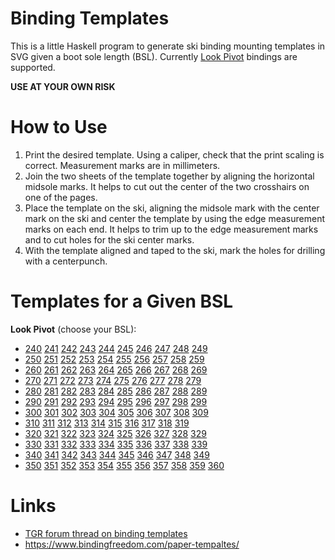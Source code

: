 # Binding Templates

This is a little Haskell program to generate ski binding
mounting templates in SVG given a boot sole length (BSL).
Currently [Look Pivot](http://www.look-bindings.com/en-ca/products/bindings/open/allmountain-free-expert)
bindings are supported.

**USE AT YOUR OWN RISK**


# How to Use

1. Print the desired template.  Using a caliper, check that 
   the print scaling is correct.  Measurement marks are in millimeters.
2. Join the two sheets of the template together by aligning the
   horizontal midsole marks.  It helps to cut out the center of
   the two crosshairs on one of the pages.
3. Place the template on the ski, aligning the midsole mark with the
   center mark on the ski and center the template by using the
   edge measurement marks on each end.  It helps to trim up to
   the edge measurement marks and to cut holes for the ski center marks.
4. With the template aligned and taped to the ski, mark the
   holes for drilling with a centerpunch.


# Templates for a Given BSL

**Look Pivot** (choose your BSL):

- [240](https://github.com/tomahawkins/binding-templates/blob/master/pivot/pivot_bsl_240.svg)
  [241](https://github.com/tomahawkins/binding-templates/blob/master/pivot/pivot_bsl_241.svg)
  [242](https://github.com/tomahawkins/binding-templates/blob/master/pivot/pivot_bsl_242.svg)
  [243](https://github.com/tomahawkins/binding-templates/blob/master/pivot/pivot_bsl_243.svg)
  [244](https://github.com/tomahawkins/binding-templates/blob/master/pivot/pivot_bsl_244.svg)
  [245](https://github.com/tomahawkins/binding-templates/blob/master/pivot/pivot_bsl_245.svg)
  [246](https://github.com/tomahawkins/binding-templates/blob/master/pivot/pivot_bsl_246.svg)
  [247](https://github.com/tomahawkins/binding-templates/blob/master/pivot/pivot_bsl_247.svg)
  [248](https://github.com/tomahawkins/binding-templates/blob/master/pivot/pivot_bsl_248.svg)
  [249](https://github.com/tomahawkins/binding-templates/blob/master/pivot/pivot_bsl_249.svg)
- [250](https://github.com/tomahawkins/binding-templates/blob/master/pivot/pivot_bsl_250.svg)
  [251](https://github.com/tomahawkins/binding-templates/blob/master/pivot/pivot_bsl_251.svg)
  [252](https://github.com/tomahawkins/binding-templates/blob/master/pivot/pivot_bsl_252.svg)
  [253](https://github.com/tomahawkins/binding-templates/blob/master/pivot/pivot_bsl_253.svg)
  [254](https://github.com/tomahawkins/binding-templates/blob/master/pivot/pivot_bsl_254.svg)
  [255](https://github.com/tomahawkins/binding-templates/blob/master/pivot/pivot_bsl_255.svg)
  [256](https://github.com/tomahawkins/binding-templates/blob/master/pivot/pivot_bsl_256.svg)
  [257](https://github.com/tomahawkins/binding-templates/blob/master/pivot/pivot_bsl_257.svg)
  [258](https://github.com/tomahawkins/binding-templates/blob/master/pivot/pivot_bsl_258.svg)
  [259](https://github.com/tomahawkins/binding-templates/blob/master/pivot/pivot_bsl_259.svg)
- [260](https://github.com/tomahawkins/binding-templates/blob/master/pivot/pivot_bsl_260.svg)
  [261](https://github.com/tomahawkins/binding-templates/blob/master/pivot/pivot_bsl_261.svg)
  [262](https://github.com/tomahawkins/binding-templates/blob/master/pivot/pivot_bsl_262.svg)
  [263](https://github.com/tomahawkins/binding-templates/blob/master/pivot/pivot_bsl_263.svg)
  [264](https://github.com/tomahawkins/binding-templates/blob/master/pivot/pivot_bsl_264.svg)
  [265](https://github.com/tomahawkins/binding-templates/blob/master/pivot/pivot_bsl_265.svg)
  [266](https://github.com/tomahawkins/binding-templates/blob/master/pivot/pivot_bsl_266.svg)
  [267](https://github.com/tomahawkins/binding-templates/blob/master/pivot/pivot_bsl_267.svg)
  [268](https://github.com/tomahawkins/binding-templates/blob/master/pivot/pivot_bsl_268.svg)
  [269](https://github.com/tomahawkins/binding-templates/blob/master/pivot/pivot_bsl_269.svg)
- [270](https://github.com/tomahawkins/binding-templates/blob/master/pivot/pivot_bsl_270.svg)
  [271](https://github.com/tomahawkins/binding-templates/blob/master/pivot/pivot_bsl_271.svg)
  [272](https://github.com/tomahawkins/binding-templates/blob/master/pivot/pivot_bsl_272.svg)
  [273](https://github.com/tomahawkins/binding-templates/blob/master/pivot/pivot_bsl_273.svg)
  [274](https://github.com/tomahawkins/binding-templates/blob/master/pivot/pivot_bsl_274.svg)
  [275](https://github.com/tomahawkins/binding-templates/blob/master/pivot/pivot_bsl_275.svg)
  [276](https://github.com/tomahawkins/binding-templates/blob/master/pivot/pivot_bsl_276.svg)
  [277](https://github.com/tomahawkins/binding-templates/blob/master/pivot/pivot_bsl_277.svg)
  [278](https://github.com/tomahawkins/binding-templates/blob/master/pivot/pivot_bsl_278.svg)
  [279](https://github.com/tomahawkins/binding-templates/blob/master/pivot/pivot_bsl_279.svg)
- [280](https://github.com/tomahawkins/binding-templates/blob/master/pivot/pivot_bsl_280.svg)
  [281](https://github.com/tomahawkins/binding-templates/blob/master/pivot/pivot_bsl_281.svg)
  [282](https://github.com/tomahawkins/binding-templates/blob/master/pivot/pivot_bsl_282.svg)
  [283](https://github.com/tomahawkins/binding-templates/blob/master/pivot/pivot_bsl_283.svg)
  [284](https://github.com/tomahawkins/binding-templates/blob/master/pivot/pivot_bsl_284.svg)
  [285](https://github.com/tomahawkins/binding-templates/blob/master/pivot/pivot_bsl_285.svg)
  [286](https://github.com/tomahawkins/binding-templates/blob/master/pivot/pivot_bsl_286.svg)
  [287](https://github.com/tomahawkins/binding-templates/blob/master/pivot/pivot_bsl_287.svg)
  [288](https://github.com/tomahawkins/binding-templates/blob/master/pivot/pivot_bsl_288.svg)
  [289](https://github.com/tomahawkins/binding-templates/blob/master/pivot/pivot_bsl_289.svg)
- [290](https://github.com/tomahawkins/binding-templates/blob/master/pivot/pivot_bsl_290.svg)
  [291](https://github.com/tomahawkins/binding-templates/blob/master/pivot/pivot_bsl_291.svg)
  [292](https://github.com/tomahawkins/binding-templates/blob/master/pivot/pivot_bsl_292.svg)
  [293](https://github.com/tomahawkins/binding-templates/blob/master/pivot/pivot_bsl_293.svg)
  [294](https://github.com/tomahawkins/binding-templates/blob/master/pivot/pivot_bsl_294.svg)
  [295](https://github.com/tomahawkins/binding-templates/blob/master/pivot/pivot_bsl_295.svg)
  [296](https://github.com/tomahawkins/binding-templates/blob/master/pivot/pivot_bsl_296.svg)
  [297](https://github.com/tomahawkins/binding-templates/blob/master/pivot/pivot_bsl_297.svg)
  [298](https://github.com/tomahawkins/binding-templates/blob/master/pivot/pivot_bsl_298.svg)
  [299](https://github.com/tomahawkins/binding-templates/blob/master/pivot/pivot_bsl_299.svg)
- [300](https://github.com/tomahawkins/binding-templates/blob/master/pivot/pivot_bsl_300.svg)
  [301](https://github.com/tomahawkins/binding-templates/blob/master/pivot/pivot_bsl_301.svg)
  [302](https://github.com/tomahawkins/binding-templates/blob/master/pivot/pivot_bsl_302.svg)
  [303](https://github.com/tomahawkins/binding-templates/blob/master/pivot/pivot_bsl_303.svg)
  [304](https://github.com/tomahawkins/binding-templates/blob/master/pivot/pivot_bsl_304.svg)
  [305](https://github.com/tomahawkins/binding-templates/blob/master/pivot/pivot_bsl_305.svg)
  [306](https://github.com/tomahawkins/binding-templates/blob/master/pivot/pivot_bsl_306.svg)
  [307](https://github.com/tomahawkins/binding-templates/blob/master/pivot/pivot_bsl_307.svg)
  [308](https://github.com/tomahawkins/binding-templates/blob/master/pivot/pivot_bsl_308.svg)
  [309](https://github.com/tomahawkins/binding-templates/blob/master/pivot/pivot_bsl_309.svg)
- [310](https://github.com/tomahawkins/binding-templates/blob/master/pivot/pivot_bsl_310.svg)
  [311](https://github.com/tomahawkins/binding-templates/blob/master/pivot/pivot_bsl_311.svg)
  [312](https://github.com/tomahawkins/binding-templates/blob/master/pivot/pivot_bsl_312.svg)
  [313](https://github.com/tomahawkins/binding-templates/blob/master/pivot/pivot_bsl_313.svg)
  [314](https://github.com/tomahawkins/binding-templates/blob/master/pivot/pivot_bsl_314.svg)
  [315](https://github.com/tomahawkins/binding-templates/blob/master/pivot/pivot_bsl_315.svg)
  [316](https://github.com/tomahawkins/binding-templates/blob/master/pivot/pivot_bsl_316.svg)
  [317](https://github.com/tomahawkins/binding-templates/blob/master/pivot/pivot_bsl_317.svg)
  [318](https://github.com/tomahawkins/binding-templates/blob/master/pivot/pivot_bsl_318.svg)
  [319](https://github.com/tomahawkins/binding-templates/blob/master/pivot/pivot_bsl_319.svg)
- [320](https://github.com/tomahawkins/binding-templates/blob/master/pivot/pivot_bsl_320.svg)
  [321](https://github.com/tomahawkins/binding-templates/blob/master/pivot/pivot_bsl_321.svg)
  [322](https://github.com/tomahawkins/binding-templates/blob/master/pivot/pivot_bsl_322.svg)
  [323](https://github.com/tomahawkins/binding-templates/blob/master/pivot/pivot_bsl_323.svg)
  [324](https://github.com/tomahawkins/binding-templates/blob/master/pivot/pivot_bsl_324.svg)
  [325](https://github.com/tomahawkins/binding-templates/blob/master/pivot/pivot_bsl_325.svg)
  [326](https://github.com/tomahawkins/binding-templates/blob/master/pivot/pivot_bsl_326.svg)
  [327](https://github.com/tomahawkins/binding-templates/blob/master/pivot/pivot_bsl_327.svg)
  [328](https://github.com/tomahawkins/binding-templates/blob/master/pivot/pivot_bsl_328.svg)
  [329](https://github.com/tomahawkins/binding-templates/blob/master/pivot/pivot_bsl_329.svg)
- [330](https://github.com/tomahawkins/binding-templates/blob/master/pivot/pivot_bsl_330.svg)
  [331](https://github.com/tomahawkins/binding-templates/blob/master/pivot/pivot_bsl_331.svg)
  [332](https://github.com/tomahawkins/binding-templates/blob/master/pivot/pivot_bsl_332.svg)
  [333](https://github.com/tomahawkins/binding-templates/blob/master/pivot/pivot_bsl_333.svg)
  [334](https://github.com/tomahawkins/binding-templates/blob/master/pivot/pivot_bsl_334.svg)
  [335](https://github.com/tomahawkins/binding-templates/blob/master/pivot/pivot_bsl_335.svg)
  [336](https://github.com/tomahawkins/binding-templates/blob/master/pivot/pivot_bsl_336.svg)
  [337](https://github.com/tomahawkins/binding-templates/blob/master/pivot/pivot_bsl_337.svg)
  [338](https://github.com/tomahawkins/binding-templates/blob/master/pivot/pivot_bsl_338.svg)
  [339](https://github.com/tomahawkins/binding-templates/blob/master/pivot/pivot_bsl_339.svg)
- [340](https://github.com/tomahawkins/binding-templates/blob/master/pivot/pivot_bsl_340.svg)
  [341](https://github.com/tomahawkins/binding-templates/blob/master/pivot/pivot_bsl_341.svg)
  [342](https://github.com/tomahawkins/binding-templates/blob/master/pivot/pivot_bsl_342.svg)
  [343](https://github.com/tomahawkins/binding-templates/blob/master/pivot/pivot_bsl_343.svg)
  [344](https://github.com/tomahawkins/binding-templates/blob/master/pivot/pivot_bsl_344.svg)
  [345](https://github.com/tomahawkins/binding-templates/blob/master/pivot/pivot_bsl_345.svg)
  [346](https://github.com/tomahawkins/binding-templates/blob/master/pivot/pivot_bsl_346.svg)
  [347](https://github.com/tomahawkins/binding-templates/blob/master/pivot/pivot_bsl_347.svg)
  [348](https://github.com/tomahawkins/binding-templates/blob/master/pivot/pivot_bsl_348.svg)
  [349](https://github.com/tomahawkins/binding-templates/blob/master/pivot/pivot_bsl_349.svg)
- [350](https://github.com/tomahawkins/binding-templates/blob/master/pivot/pivot_bsl_350.svg)
  [351](https://github.com/tomahawkins/binding-templates/blob/master/pivot/pivot_bsl_351.svg)
  [352](https://github.com/tomahawkins/binding-templates/blob/master/pivot/pivot_bsl_352.svg)
  [353](https://github.com/tomahawkins/binding-templates/blob/master/pivot/pivot_bsl_353.svg)
  [354](https://github.com/tomahawkins/binding-templates/blob/master/pivot/pivot_bsl_354.svg)
  [355](https://github.com/tomahawkins/binding-templates/blob/master/pivot/pivot_bsl_355.svg)
  [356](https://github.com/tomahawkins/binding-templates/blob/master/pivot/pivot_bsl_356.svg)
  [357](https://github.com/tomahawkins/binding-templates/blob/master/pivot/pivot_bsl_357.svg)
  [358](https://github.com/tomahawkins/binding-templates/blob/master/pivot/pivot_bsl_358.svg)
  [359](https://github.com/tomahawkins/binding-templates/blob/master/pivot/pivot_bsl_359.svg)
  [360](https://github.com/tomahawkins/binding-templates/blob/master/pivot/pivot_bsl_360.svg)

# Links

- [TGR forum thread on binding templates](https://www.tetongravity.com/forums/showthread.php/153971-Binding-Mount-Paper-Templates)
- https://www.bindingfreedom.com/paper-tempaltes/

